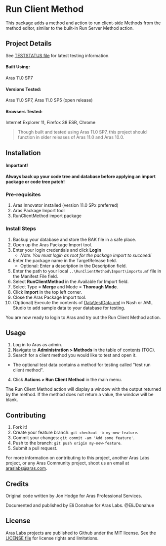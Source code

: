 # Run Client Method

This package adds a method and action to run client-side Methods from the method editor, similar to the built-in Run Server Method action.

## Project Details

See [TESTSTATUS file](./TESTSTATUS.md) for latest testing information.

#### Built Using:

Aras 11.0 SP7

#### Versions Tested:

Aras 11.0 SP7, Aras 11.0 SP5 (open release)

#### Browsers Tested:

Internet Explorer 11, Firefox 38 ESR, Chrome

> Though built and tested using Aras 11.0 SP7, this project should function in older releases of Aras 11.0 and Aras 10.0.

## Installation

#### Important!

**Always back up your code tree and database before applying an import package or code tree patch!**

### Pre-requisites

1. Aras Innovator installed (version 11.0 SPx preferred)
2. Aras Package Import tool
3. RunClientMethod import package

### Install Steps

1. Backup your database and store the BAK file in a safe place.
2. Open up the Aras Package Import tool.
3. Enter your login credentials and click **Login**
   * _Note: You must login as root for the package import to succeed!_
4. Enter the package name in the TargetRelease field.
   * Optional: Enter a description in the Description field.
5. Enter the path to your local `..\RunClientMethod\Import\imports.mf` file in the Manifest File field.
6. Select **RunClientMethod** in the Available for Import field.
7. Select Type = **Merge** and Mode = **Thorough Mode**.
8. Click **Import** in the top left corner.
9. Close the Aras Package Import tool.
10. (Optional) Execute the contents of [Data\testData.xml](./Data/testData.xml) in Nash or AML Studio to add sample data to your database for testing.

You are now ready to login to Aras and try out the Run Client Method action.

## Usage

1. Log in to Aras as admin.
2. Navigate to **Administration > Methods** in the table of contents (TOC).
3. Search for a client method you would like to test and open it.
  * The optional test data contains a method for testing called "test run client method".
4. Click **Actions > Run Client Method** in the main menu.

The Run Client Method action will display a window with the output returned by the method. If the method does not return a value, the window will be blank.

## Contributing

1. Fork it!
2. Create your feature branch: `git checkout -b my-new-feature`.
3. Commit your changes: `git commit -am 'Add some feature'`.
4. Push to the branch: `git push origin my-new-feature`.
5. Submit a pull request.

For more information on contributing to this project, another Aras Labs project, or any Aras Community project, shoot us an email at araslabs@aras.com.

## Credits

Original code written by Jon Hodge for Aras Professional Services.

Documented and published by Eli Donahue for Aras Labs. @EliJDonahue

## License

Aras Labs projects are published to Github under the MIT license. See the [LICENSE file](./LICENSE.md) for license rights and limitations.
